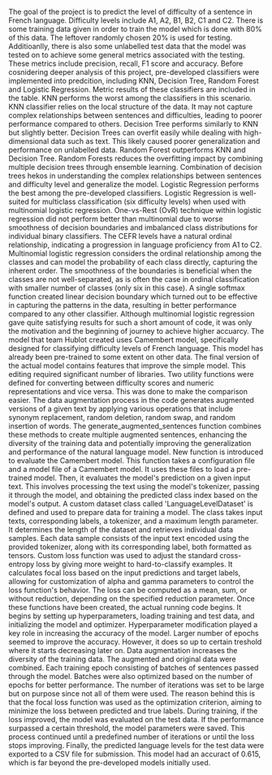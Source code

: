 The goal of the project is to predict the level of difficulty of a sentence in French language. Difficulty levels include A1, A2, B1, B2, C1 and C2.
There is some training data given in order to train the model which is done with 80% of this data. The leftover randomly chosen 20% is used for testing. Additioanlly, there is also some unlabelled test data that the model was tested on to achieve some general metrics associated with the testing. These metrics include precision, recall, F1 score and accuracy.
Before cosnidering deeper analysis of this project, pre-developed classifiers were implemented into predcition, including KNN, Decision Tree, Random Forest and Logistic Regression. Metric results of these classifiers are included in the table. KNN performs the worst among the classifiers in this scenario. KNN classifier relies on the local structure of the data. It may not capture complex relationships between sentences and difficulties, leading to poorer performance compared to others. Decision Tree performs similarly to KNN but slightly better. Decision Trees can overfit easily while dealing with high-dimensional data such as text. This likely caused poorer generalization and performance on unlabelled data. Random Forest outperforms KNN and Decision Tree. Random Forests reduces the overfitting impact by combining multiple decision trees through ensemble learning. Combination of decision trees hekos in understanding the complex relationships between sentences and difficulty level and generalize the model. Logistic Regression performs the best among the pre-developed classifiers. Logistic Regression is well-suited for multiclass classification (six difficulty levels) when used with multinomial logistic regression. One-vs-Rest (OvR) technique within logistic regression did not perform better than multinomial due to worse smoothness of decision boundaries and imbalanced class distributions for individual binary classifiers. The CEFR levels have a natural ordinal relationship, indicating a progression in language proficiency from A1 to C2. Multinomial logistic regression considers the ordinal relationship among the classes and can model the probability of each class directly, capturing the inherent order. The smoothness of the boundaries is beneficial when the classes are not well-separated, as is often the case in ordinal classification with smaller number of classes (only six in this case). A single softmax function created linear decision boundary which turned out to be effective in capturing the patterns in the data, resulting in better performance compared to any other classifier. Although multinomial logistic regression gave quite satisfying results for such a short amount of code, it was only the motivation and the beginning of journey to achieve higher accuarcy.
The model that team Hublot created uses Camembert model, specifically designed for classifying difficulty levels of French language. This model has already been pre-trained to some extent on other data. The final version of the actual model contains features that improve the simple model. This editing required significant number of libraries. Two utility functions were defined for converting between difficulty scores and numeric representations and vice versa. This was done to make the comparison easier. The data augmentation process in the code generates augmented versions of a given text by applying various operations that include synonym replacement, random deletion, random swap, and random insertion of words. The generate_augmented_sentences function combines these methods to create multiple augmented sentences, enhancing the diversity of the training data and potentially improving the generalization and performance of the natural language model. New function is introduced to evaluate the Camembert model. This function takes a configuration file and a model file of a Camembert model. It uses these files to load a pre-trained model. Then, it evaluates the model's prediction on a given input text. This involves processing the text using the model's tokenizer, passing it through the model, and obtaining the predicted class index based on the model's output. A custom dataset class called 'LanguageLevelDataset' is defined and used to prepare data for training a model. The class takes input texts, corresponding labels, a tokenizer, and a maximum length parameter. It determines the length of the dataset and retrieves individual data samples. Each data sample consists of the input text encoded using the provided tokenizer, along with its corresponding label, both formatted as tensors. Custom loss function was used to adjust the standard cross-entropy loss by giving more weight to hard-to-classify examples. It calculates focal loss based on the input predictions and target labels, allowing for customization of alpha and gamma parameters to control the loss function's behavior. The loss can be computed as a mean, sum, or without reduction, depending on the specified reduction parameter. Once these functions have been created, the actual running code begins. It begins by setting up hyperparameters, loading training and test data, and initializing the model and optimizer. Hyperparameter modification played a key role in increasing the accuracy of the model. Larger number of epochs seemed to improve the accuracy. However, it does so up to certain treshold where it starts decreasing later on. Data augmentation increases the diversity of the training data. The augmented and original data were combined. Each training epoch consisting of batches of sentences passed through the model. Batches were also optimized based on the number of epochs for better performance. The number of iterations was set to be large but on purpose since not all of them were used. The reason behind this is that the focal loss function was used as the optimization criterion, aiming to minimize the loss between predicted and true labels. During training, if the loss improved, the model was evaluated on the test data. If the performance surpassed a certain threshold, the model parameters were saved. This process continued until a predefined number of iterations or until the loss stops improving. Finally, the predicted language levels for the test data were exported to a CSV file for submission. This model had an accuract of 0.615, which is far beyond the pre-developed models initially used.
